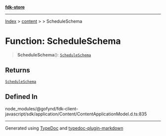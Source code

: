 [**fdk-store**](../../../README.md)
***

[Index](../../../API.md) > [content](../../README.md) > [<internal>](../README.md) > ScheduleSchema

# Function: ScheduleSchema

> **ScheduleSchema**(): [`ScheduleSchema`](../type-aliases/type-alias.ScheduleSchema.md)

## Returns

[`ScheduleSchema`](../type-aliases/type-alias.ScheduleSchema.md)

## Defined In

node\_modules/@gofynd/fdk-client-javascript/sdk/application/Content/ContentApplicationModel.d.ts:835

***
Generated using [TypeDoc](https://typedoc.org/) and [typedoc-plugin-markdown](https://www.npmjs.com/package/typedoc-plugin-markdown)
